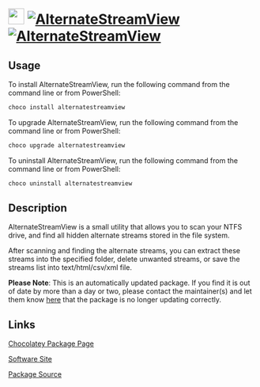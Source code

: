 ﻿# <img src="https://cdn.jsdelivr.net/gh/mkevenaar/chocolatey-packages@8b9ee59469e746e1cf7a79392ea983f6c20d001d/icons/alternatestreamview.png" width="32" height="32"/> [![AlternateStreamView](https://img.shields.io/chocolatey/v/alternatestreamview.svg?label=AlternateStreamView)](https://community.chocolatey.org/packages/alternatestreamview) [![AlternateStreamView](https://img.shields.io/chocolatey/dt/alternatestreamview.svg)](https://community.chocolatey.org/packages/alternatestreamview)

## Usage

To install AlternateStreamView, run the following command from the command line or from PowerShell:

```powershell
choco install alternatestreamview
```

To upgrade AlternateStreamView, run the following command from the command line or from PowerShell:

```powershell
choco upgrade alternatestreamview
```

To uninstall AlternateStreamView, run the following command from the command line or from PowerShell:

```powershell
choco uninstall alternatestreamview
```

## Description

AlternateStreamView is a small utility that allows you to scan your NTFS drive, and find all hidden alternate streams stored in the file system.

After scanning and finding the alternate streams, you can extract these streams into the specified folder, delete unwanted streams, or save the streams list into text/html/csv/xml file.

**Please Note**: This is an automatically updated package. If you find it is
out of date by more than a day or two, please contact the maintainer(s) and
let them know [here](https://github.com/mkevenaar/chocolatey-packages/issues) that the package is no longer updating correctly.


## Links

[Chocolatey Package Page](https://community.chocolatey.org/packages/alternatestreamview)

[Software Site](http://www.nirsoft.net/utils/alternate_data_streams.html)

[Package Source](https://github.com/mkevenaar/chocolatey-packages/tree/master/automatic/alternatestreamview)

